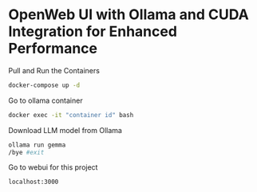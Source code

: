 # OpenWeb UI with Ollama and CUDA Integration for Enhanced Performance

Pull and Run the Containers
```bash
docker-compose up -d
```

Go to ollama container

```bash
docker exec -it "container id" bash
```

Download LLM model from Ollama

```bash
ollama run gemma
/bye #exit
```
Go to webui for this project

```bash
localhost:3000
```



